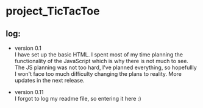 # project_TicTacToe

## log:

* version 0.1  
I have set up the basic HTML. I spent most of my time planning the functionality of the JavaScript which is why there is not much to see. The JS planning was not too hard, I've planned everything, so hopefullly I won't face too much difficulty changing the plans to reality. More updates in the next release.

* version 0.11  
I forgot to log my readme file, so entering it here :)
